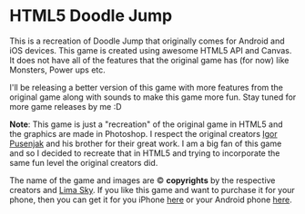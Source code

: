 HTML5 Doodle Jump
=================

This is a recreation of Doodle Jump that originally comes for Android and iOS devices. This game is created using awesome HTML5 API and Canvas. It does not have all of the features that the original game has (for now) like Monsters, Power ups etc.

I'll be releasing a better version of this game with more features from the original game along with sounds to make this game more fun. Stay tuned for more game releases by me :D

**Note**: This game is just a "recreation" of the original game in HTML5 and the graphics are made in Photoshop. I respect the original creators [Igor Pusenjak](http://www.limasky.com/) and his brother for their great work. I am a big fan of this game and so I decided to recreate that in HTML5 and trying to incorporate the same fun level the original creators did. 

The name of the game and images are &copy; **copyrights** by the respective creators and [Lima Sky](http://www.limasky.com/). If you like this game and want to purchase it for your phone, then you can get it for you iPhone [here](http://itunes.apple.com/in/app/doodle-jump/id307727765?mt=8) or your Android phone [here](https://play.google.com/store/apps/details?id=com.realarcade.DOJ&hl=en).
